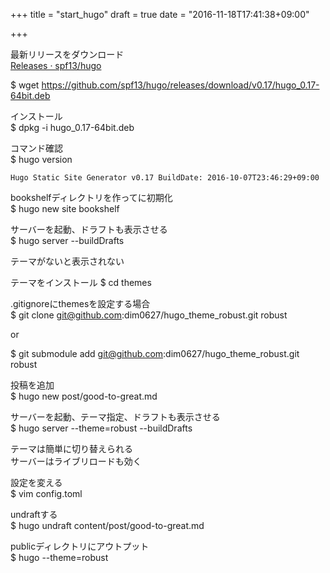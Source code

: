 +++
title = "start_hugo"
draft = true
date = "2016-11-18T17:41:38+09:00"

+++


最新リリースをダウンロード  
[Releases · spf13/hugo](https://github.com/spf13/hugo/releases)

$ wget https://github.com/spf13/hugo/releases/download/v0.17/hugo_0.17-64bit.deb

インストール  
$ dpkg -i hugo_0.17-64bit.deb

コマンド確認  
$ hugo version

```
Hugo Static Site Generator v0.17 BuildDate: 2016-10-07T23:46:29+09:00
```

bookshelfディレクトリを作ってに初期化  
$ hugo new site bookshelf

サーバーを起動、ドラフトも表示させる  
$ hugo server --buildDrafts

テーマがないと表示されない

テーマをインストール
$ cd themes

.gitignoreにthemesを設定する場合  
$ git clone git@github.com:dim0627/hugo_theme_robust.git robust

or

$ git submodule add git@github.com:dim0627/hugo_theme_robust.git robust

投稿を追加  
$ hugo new post/good-to-great.md

サーバーを起動、テーマ指定、ドラフトも表示させる  
$ hugo server --theme=robust --buildDrafts

テーマは簡単に切り替えられる  
サーバーはライブリロードも効く

設定を変える  
$ vim config.toml

undraftする  
$ hugo undraft content/post/good-to-great.md

publicディレクトリにアウトプット  
$ hugo --theme=robust

